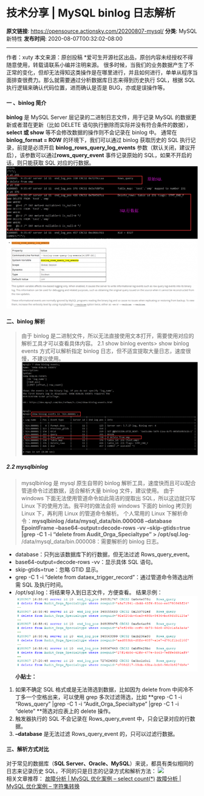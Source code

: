 # 技术分享 | MySQL binlog 日志解析

**原文链接**: https://opensource.actionsky.com/20200807-mysql/
**分类**: MySQL 新特性
**发布时间**: 2020-08-07T00:32:02-08:00

---

作者：xuty
本文来源：原创投稿
*爱可生开源社区出品，原创内容未经授权不得随意使用，转载请联系小编并注明来源。
很多时候，当我们的业务数据产生了不正常的变化，但却无法得知这类操作是在哪里进行，并且如何进行，单单从程序当面排查很费力。那么就需要通过分析数据库日志来得到历史执行 SQL，根据 SQL 执行逻辑来确认代码位置，进而确认是否是 BUG，亦或是误操作等。
#### 一 、binlog 简介
**binlog** 是 MySQL Server 层记录的二进制日志文件，用于记录 MySQL 的数据更新或者潜在更新（比如 DELETE 语句执行删除而实际并没有符合条件的数据），**select 或 show** 等不会修改数据的操作则不会记录在 binlog 中。
通常在 **binlog_format =  ROW** 的环境下，我们可以通过 binlog 获取历史的 SQL 执行记录，前提是必须开启 **binlog_rows_query_log_events** 参数（默认关闭，建议开启），该参数可以通过**rows_query_event** 事件记录原始的 SQL，如果不开启的话，则只能获取 SQL 对应的行数据。
![](.img/1cfa9422.png)											
![](.img/53e6b0fb.png)											
#### 二、binlog 解析
> 由于 binlog 是二进制文件，所以无法直接使用文本打开，需要使用对应的解析工具才可以查看具体内容。
2.1 show binlog events> show binlog events 方式可以解析指定 binlog 日志，但不适宜提取大量日志，速度很慢，不建议使用。
![](.img/983b9c5d.png)											
##### 2.2 mysqlbinlog
> mysqlbinlog 是 mysql 原生自带的 binlog 解析工具，速度快而且可以配合管道命令过滤数据，适合解析大量 binlog 文件，建议使用。
由于 windows 下面无法使用管道命令如此简洁的提取出 SQL，所以这边就只写 Linux 下的使用方法。我平时的做法会将 windows 下面的 binlog 拷贝到 Linux 下，再利用 Linux 的管道命令解析。
个人常用的 Linux 下解析命令：**mysqlbinlog /data/mysql_data/bin.000008  &#8211;database EpointFrame  &#8211;base64-output=decode-rows -vv  &#8211;skip-gtids=true |grep  -C 1 -i &#8220;delete from  Audit_Orga_Specialtype&#8221; > /opt/sql.log**- /data/mysql_data/bin.000008：需要解析的 binlog 日志。
- database：只列出该数据库下的行数据，但无法过滤 Rows_query_event。
- base64-output=decode-rows -vv：显示具体 SQL 语句。
- skip-gtids=true：忽略 GTID 显示。
- grep  -C 1  -i  &#8220;delete from dataex_trigger_record&#8221;：通过管道命令筛选出所需 SQL 及执行时间。
- /opt/sql.log：将结果导入到日志文件，方便查看。
结果示例：
![](.img/a9ca1e0e.png)											
**小贴士：**
1. 如果不确定 SQL 格式或是无法筛选到数据，比如因为 delete from 中间冷不丁多一个空格出来，可以使用 grep 多次过滤筛选，比如 **grep  -C 1 -i &#8220;Rows_query&#8221; |grep -C 1    -i &#8220;Audit_Orga_Specialtype&#8221; |grep -C 1 -i &#8220;delete&#8221; **筛选对应表上的 delete 操作。
2. 触发器执行的 SQL 不会记录在 Rows_query_event 中，只会记录对应的行数据。
3. **&#8211;database** 是无法过滤 Rows_query_event 的，只可以过滤行数据。
#### 三、解析方式对比
对于常见的数据库（**SQL Server、Oracle、MySQL**）来说，都具有类似相同的日志来记录历史 SQL，不同的只是日志的记录方式和解析方法：
![](https://opensource.actionsky.com/wp-content/uploads/2020/08/许天云-表格.png)											
相关文章推荐：
[故障分析 | MySQL 优化案例 &#8211; select count(*)](https://opensource.actionsky.com/20200707-mysql/)
[故障分析 | MySQL 优化案例 &#8211; 字符集转换](https://opensource.actionsky.com/20200630-mysql/)